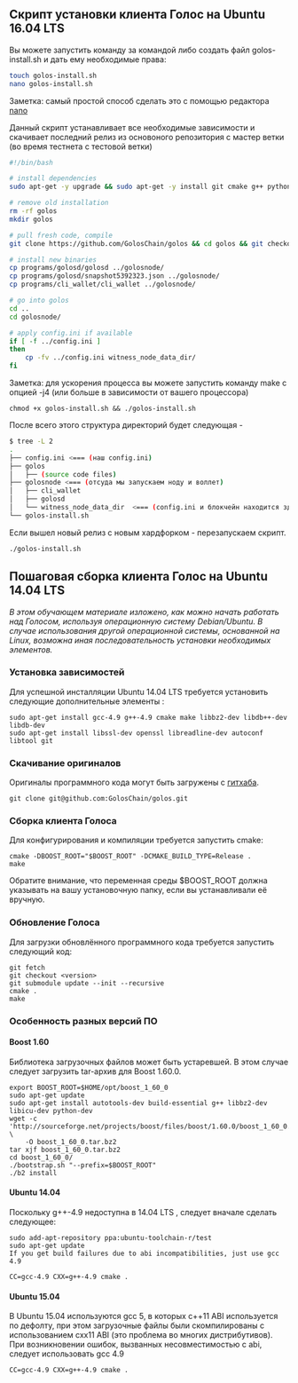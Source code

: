 ## Скрипт установки клиента Голос на Ubuntu 16.04 LTS

Вы можете запустить команду за командой либо создать файл golos-install.sh и дать ему необходимые права: 

```bash
touch golos-install.sh
nano golos-install.sh
```

Заметка: самый простой способ сделать это с помощью редактора [nano](http://help.ubuntu.ru/wiki/nano)

Данный скрипт устанавливает все необходимые зависимости и скачивает последний релиз из основоного репозитория с мастер ветки (во время тестнета с тестовой ветки)

```bash
#!/bin/bash

# install dependencies
sudo apt-get -y upgrade && sudo apt-get -y install git cmake g++ python-dev autotools-dev libicu-dev build-essential libbz2-dev libboost-all-dev libssl-dev libncurses5-dev doxygen libreadline-dev dh-autoreconf screen

# remove old installation
rm -rf golos
mkdir golos

# pull fresh code, compile
git clone https://github.com/GolosChain/golos && cd golos && git checkout testnet4 && git submodule update --init --recursive && cmake -DCMAKE_BUILD_TYPE=Release . && make -j4

# install new binaries
cp programs/golosd/golosd ../golosnode/
cp programs/golosd/snapshot5392323.json ../golosnode/
cp programs/cli_wallet/cli_wallet ../golosnode/

# go into golos
cd ..
cd golosnode/

# apply config.ini if available
if [ -f ../config.ini ]
then
    cp -fv ../config.ini witness_node_data_dir/
fi
```
Заметка: для ускорения процесса вы можете запустить команду make с опцией -j4 (или больше в зависимости от вашего процессора)

```
chmod +x golos-install.sh && ./golos-install.sh
```

После всего этого структура директорий будет следующая - 

```bash
$ tree -L 2
.
├── config.ini <=== (наш config.ini)
├── golos
│   ├── (source code files)
├── golosnode <=== (отсуда мы запускаем ноду и воллет)
│   ├── cli_wallet
│   ├── golosd
│   └── witness_node_data_dir  <=== (config.ini и блокчейн находится здесь)
└── golos-install.sh
```

Если вышел новый релиз с новым хардфорком - перезапускаем скрипт.

```bash
./golos-install.sh
```

## Пошаговая сборка клиента Голос на Ubuntu 14.04 LTS

_В этом обучающем материале изложено, как можно начать работать над Голосом, используя операционную систему Debian/Ubuntu. В случае использования другой операционной системы, основанной на Linux, возможна иная последовательность установки необходимых элементов._

### Установка зависимостей

Для успешной инсталляции Ubuntu 14.04 LTS требуется установить следующие дополнительные элементы :

```
sudo apt-get install gcc-4.9 g++-4.9 cmake make libbz2-dev libdb++-dev libdb-dev
sudo apt-get install libssl-dev openssl libreadline-dev autoconf libtool git

```
### Скачивание оригиналов

Оригиналы программного кода могут быть загружены с [гитхаба](https://github.com/GolosChain/golos).

```
git clone git@github.com:GolosChain/golos.git
```

### Сборка клиента Голоса

Для конфигурирования и компиляции требуется запустить cmake:

```
cmake -DBOOST_ROOT="$BOOST_ROOT" -DCMAKE_BUILD_TYPE=Release .
make
```

Обратите внимание, что переменная среды $BOOST_ROOT должна указывать на вашу установочную папку, если вы устанавливали её вручную.

### Обновление Голоса

Для загрузки обновлённого программного кода требуется запустить следующий код:

```
git fetch
git checkout <version>
git submodule update --init --recursive
cmake .
make
```

### Особенность разных версий ПО

#### Boost 1.60

Библиотека загрузочных файлов может быть устаревшей. В этом случае следует загрузить tar-архив для Boost 1.60.0.

```
export BOOST_ROOT=$HOME/opt/boost_1_60_0
sudo apt-get update
sudo apt-get install autotools-dev build-essential g++ libbz2-dev libicu-dev python-dev
wget -c 'http://sourceforge.net/projects/boost/files/boost/1.60.0/boost_1_60_0.tar.bz2/download' \
    -O boost_1_60_0.tar.bz2
tar xjf boost_1_60_0.tar.bz2
cd boost_1_60_0/
./bootstrap.sh "--prefix=$BOOST_ROOT"
./b2 install 
``` 

#### Ubuntu 14.04

Поскольку  g++-4.9 недоступна в 14.04 LTS , следует вначале сделать следующее:

```
sudo add-apt-repository ppa:ubuntu-toolchain-r/test
sudo apt-get update
If you get build failures due to abi incompatibilities, just use gcc 4.9

CC=gcc-4.9 CXX=g++-4.9 cmake .
```

#### Ubuntu 15.04


В Ubuntu 15.04 используются gcc 5, в которых c++11 ABI используется по дефолту, при этом загрузочные файлы были скомпилированы с использованием cxx11 ABI (это проблема во многих дистрибутивов). При возникновении ошибок, вызванных несовместимостью с abi, следует использовать  gcc 4.9

```
CC=gcc-4.9 CXX=g++-4.9 cmake .
```
